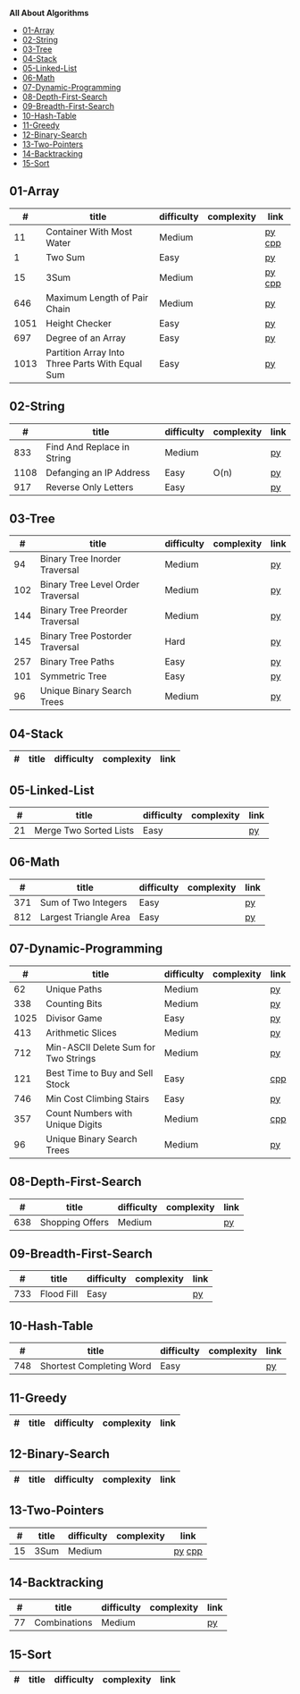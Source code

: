 **All About Algorithms**

- [01-Array](#01-array)
- [02-String](#02-string)
- [03-Tree](#03-tree)
- [04-Stack](#04-stack)
- [05-Linked-List](#05-linked-list)
- [06-Math](#06-math)
- [07-Dynamic-Programming](#07-dynamic-programming)
- [08-Depth-First-Search](#08-depth-first-search)
- [09-Breadth-First-Search](#09-breadth-first-search)
- [10-Hash-Table](#10-hash-table)
- [11-Greedy](#11-greedy)
- [12-Binary-Search](#12-binary-search)
- [13-Two-Pointers](#13-two-pointers)
- [14-Backtracking](#14-backtracking)
- [15-Sort](#15-sort)

## 01-Array

| #     | title                                 | difficulty | complexity   | link   |
| --    | --                                    | --         | --           | --     |
| 11    | Container With Most Water             | Medium     |              | [py](https://github.com/ZihengZZH/LeetCode/blob/master/py/ContainerMostWater.py) [cpp](https://github.com/ZihengZZH/LeetCode/blob/master/cpp/ContainerMostWater.cpp) |
| 1     | Two Sum                               | Easy       |              | [py](https://github.com/ZihengZZH/LeetCode/blob/master/py/TwoSum.py) |
| 15    | 3Sum                                  | Medium     |              | [py](https://github.com/ZihengZZH/LeetCode/blob/master/py/3Sum.py) [cpp](https://github.com/ZihengZZH/LeetCode/blob/master/cpp/3Sum.cpp) |
| 646   | Maximum Length of Pair Chain          | Medium     |              | [py]() |
| 1051  | Height Checker                        | Easy       |              | [py](https://github.com/ZihengZZH/LeetCode/blob/master/py/HeightChecker.py) |
| 697   | Degree of an Array                    | Easy       |              | [py](https://github.com/ZihengZZH/LeetCode/blob/master/py/DegreeofArray.py) |
| 1013  | Partition Array Into Three Parts With Equal Sum | Easy |          | [py](https://github.com/ZihengZZH/LeetCode/blob/master/py/PartitionArrayIntoThreePartsWithEqualSum.py) |

## 02-String

| #     | title                                 | difficulty | complexity   | link   |
| --    | --                                    | --         | --           | --     |
| 833   | Find And Replace in String            | Medium     |              | [py](https://github.com/ZihengZZH/LeetCode/blob/master/py/FindAndReplaceinString.py) | 
| 1108  | Defanging an IP Address               | Easy       | O(n)         | [py](https://github.com/ZihengZZH/LeetCode/blob/master/py/DefangingIPAddress.py) |
| 917   | Reverse Only Letters                  | Easy       |              | [py](https://github.com/ZihengZZH/LeetCode/blob/master/py/ReverseOnlyLetters.py) |

## 03-Tree

| #     | title                                 | difficulty | complexity   | link   |
| --    | --                                    | --         | --           | --     |
| 94    | Binary Tree Inorder Traversal         | Medium     |              | [py](https://github.com/ZihengZZH/LeetCode/blob/master/py/BinaryTreeInorderTraversal.py) | 
| 102   | Binary Tree Level Order Traversal     | Medium     |              | [py](https://github.com/ZihengZZH/LeetCode/blob/master/py/BinaryTreeLevelOrderTraversal.py) |
| 144   | Binary Tree Preorder Traversal        | Medium     |              | [py](https://github.com/ZihengZZH/LeetCode/blob/master/py/BinaryTreePreorderTraversal.py) |
| 145   | Binary Tree Postorder Traversal       | Hard       |              | [py](https://github.com/ZihengZZH/LeetCode/blob/master/py/BinaryTreePostorderTraversal.py) |
| 257   | Binary Tree Paths                     | Easy       |              | [py](https://github.com/ZihengZZH/LeetCode/blob/master/py/BinaryTreePaths.py) |
| 101   | Symmetric Tree                        | Easy       |              | [py](https://github.com/ZihengZZH/LeetCode/blob/master/py/SymmetricTree.py) | 
| 96    | Unique Binary Search Trees            | Medium     |              | [py](https://github.com/ZihengZZH/LeetCode/blob/master/py/UniqueBinarySearchTrees.py) |

## 04-Stack

| #     | title                                 | difficulty | complexity   | link   |
| --    | --                                    | --         | --           | --     |

## 05-Linked-List

| #     | title                                 | difficulty | complexity   | link   |
| --    | --                                    | --         | --           | --     |
| 21    | Merge Two Sorted Lists                | Easy       |              | [py](https://github.com/ZihengZZH/LeetCode/blob/master/py/MergeTwoSortedLists.py) |

## 06-Math

| #     | title                                 | difficulty | complexity   | link   |
| --    | --                                    | --         | --           | --     |
| 371   | Sum of Two Integers                   | Easy       |              | [py](https://github.com/ZihengZZH/LeetCode/blob/master/py/SumTwoIntegers.py) |
| 812   | Largest Triangle Area                 | Easy       |              | [py](https://github.com/ZihengZZH/LeetCode/blob/master/py/LargestTriangleArea.py) |

## 07-Dynamic-Programming

| #     | title                                 | difficulty | complexity   | link   |
| --    | --                                    | --         | --           | --     |
| 62    | Unique Paths                          | Medium     |              | [py]() |
| 338   | Counting Bits                         | Medium     |              | [py](https://github.com/ZihengZZH/LeetCode/blob/master/py/CountingBits.py) |
| 1025  | Divisor Game                          | Easy       |              | [py](https://github.com/ZihengZZH/LeetCode/blob/master/py/DivisorGame.py) |
| 413   | Arithmetic Slices                     | Medium     |              | [py](https://github.com/ZihengZZH/LeetCode/blob/master/py/ArithmeticSlices.py) |
| 712   | Min-ASCII Delete Sum for Two Strings  | Medium     |              | [py](https://github.com/ZihengZZH/LeetCode/blob/master/py/Min-ASCII-DeleteSumforTwoStrings.py) |
| 121   | Best Time to Buy and Sell Stock       | Easy       |              | [cpp](https://github.com/ZihengZZH/LeetCode/blob/master/cpp/BestTimetoBuyandSellStock.cpp) |
| 746   | Min Cost Climbing Stairs              | Easy       |              | [py](https://github.com/ZihengZZH/LeetCode/blob/master/py/MinCostClimbingStairs.py) |
| 357   | Count Numbers with Unique Digits      | Medium     |              | [cpp](https://github.com/ZihengZZH/LeetCode/blob/master/cpp/CountUniqueDigits.cpp) |
| 96    | Unique Binary Search Trees            | Medium     |              | [py](https://github.com/ZihengZZH/LeetCode/blob/master/py/UniqueBinarySearchTrees.py) |

## 08-Depth-First-Search

| #     | title                                 | difficulty | complexity   | link   |
| --    | --                                    | --         | --           | --     |
| 638   | Shopping Offers                       | Medium     |              | [py]() |

## 09-Breadth-First-Search

| #     | title                                 | difficulty | complexity   | link   |
| --    | --                                    | --         | --           | --     |
| 733   | Flood Fill                            | Easy       |              | [py](https://github.com/ZihengZZH/LeetCode/blob/master/py/FloodFill.py) |

## 10-Hash-Table

| #     | title                                 | difficulty | complexity   | link   |
| --    | --                                    | --         | --           | --     |
| 748   | Shortest Completing Word              | Easy       |              | [py](https://github.com/ZihengZZH/LeetCode/blob/master/py/ShortestCompletingWord.py) |

## 11-Greedy

| #     | title                                 | difficulty | complexity   | link   |
| --    | --                                    | --         | --           | --     |

## 12-Binary-Search

| #     | title                                 | difficulty | complexity   | link   |
| --    | --                                    | --         | --           | --     |

## 13-Two-Pointers

| #     | title                                 | difficulty | complexity   | link   |
| --    | --                                    | --         | --           | --     |
| 15    | 3Sum                                  | Medium     |              | [py](https://github.com/ZihengZZH/LeetCode/blob/master/py/3Sum.py) [cpp](https://github.com/ZihengZZH/LeetCode/blob/master/cpp/3Sum.cpp) |

## 14-Backtracking

| #     | title                                 | difficulty | complexity   | link   |
| --    | --                                    | --         | --           | --     |
| 77    | Combinations                          | Medium     |              | [py](https://github.com/ZihengZZH/LeetCode/blob/master/py/Combinations.py) |

## 15-Sort

| #     | title                                 | difficulty | complexity   | link   |
| --    | --                                    | --         | --           | --     |
